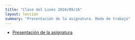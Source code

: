 ```yaml
---
title: "Clase del Lunes 2024/09/16"
layout: leccion
summary: "Presentación de la asignatura. Modo de trabajo"
---
```


* [Presentación de la asignatura]({{site.baseurl}}/tema0-presentacion/)